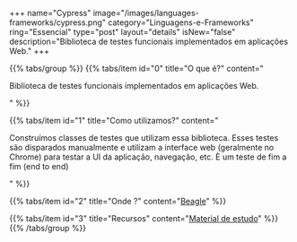 +++
name="Cypress"
image="/images/languages-frameworks/cypress.png"
category="Linguagens-e-Frameworks"
ring="Essencial"
type="post"
layout="details"
isNew="false"
description="Biblioteca de testes funcionais implementados em aplicações Web."
+++

{{% tabs/group %}}
  {{% tabs/item id="0" title="O que é?" content="<p>Biblioteca de testes funcionais implementados em aplicações Web. </p>" %}}

  {{% tabs/item id="1" title="Como utilizamos?" content="<p>Construímos classes de testes que utilizam essa biblioteca. Esses testes são disparados manualmente e utilizam a interface web (geralmente no Chrome) para testar a UI da aplicação, navegação, etc. È um teste de fim a fim (end to end)</p>" %}}

  {{% tabs/item id="2" title="Onde ?" content="<a href='https://usebeagle.io/' target='_blank'>Beagle</a>" %}}

  {{% tabs/item id="3" title="Recursos" content="<a href='https://www.cypress.io/' target='_blank'>Material de estudo</a>" %}}
{{% /tabs/group %}}
